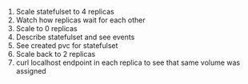 1. Scale statefulset to 4 replicas
2. Watch how replicas wait for each other
3. Scale to 0 replicas
4. Describe statefulset and see events
5. See created pvc for statefulset
6. Scale back to 2 replicas
7. curl localhost endpoint in each replica to see that same volume was assigned
